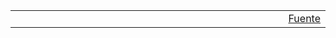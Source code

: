 <table style="width:100%;">
 <tr>
  <td style="width:100%;"></td>
  <td><a href="https://github.com/gvSIGAssociation/gvsig-desktop-testing/blob/master/docs/{{ include.page }}">Fuente</a></td>
 </tr>
</table>
